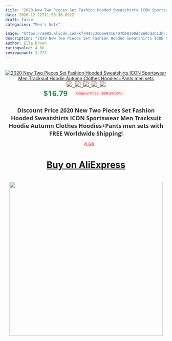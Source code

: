 ```yaml
---
title: "2020 New Two Pieces Set Fashion Hooded Sweatshirts ICON Sportswear Men Tracksuit Hoodie Autumn  Clothes Hoodies+Pants men sets"
date: 2020-12-22T11:50:36.892Z
draft: false
categories: "Men's Sets"

image: "https://ae01.alicdn.com/kf/H4373c6be9416407bb0390dc8e0cd3b13h/2020-New-Two-Pieces-Set-Fashion-Hooded-Sweatshirts-ICON-Sportswear-Men-Tracksuit-Hoodie-Autumn-Clothes-Hoodies.png_220x220.png"
description: "2020 New Two Pieces Set Fashion Hooded Sweatshirts ICON Sportswear Men Tracksuit Hoodie Autumn  Clothes Hoodies+Pants men sets"
author: Ella Brown
ratingvalue: 4.68
reviewcount: 2.777
---
```

<br>
<div style="text-align: center;">
<a href="https://s.click.aliexpress.com/e/_AT6GFF" target="_blank" rel="nofollow noopener noreferrer"><img alt="2020 New Two Pieces Set Fashion Hooded Sweatshirts ICON Sportswear Men Tracksuit Hoodie Autumn  Clothes Hoodies+Pants men sets" class="magnifier-image" src="https://ae01.alicdn.com/kf/H4373c6be9416407bb0390dc8e0cd3b13h/2020-New-Two-Pieces-Set-Fashion-Hooded-Sweatshirts-ICON-Sportswear-Men-Tracksuit-Hoodie-Autumn-Clothes-Hoodies.png_220x220.png_640x640.jpg">
<br>
<img style="border:1px solid salmon" src="https://ae01.alicdn.com/kf/H4373c6be9416407bb0390dc8e0cd3b13h/2020-New-Two-Pieces-Set-Fashion-Hooded-Sweatshirts-ICON-Sportswear-Men-Tracksuit-Hoodie-Autumn-Clothes-Hoodies.png_120x120.jpg">&nbsp;&nbsp;<img style="border:1px solid salmon" src="https://ae01.alicdn.com/kf/H9762ce241f244042b46960a2968c87c0a/2020-New-Two-Pieces-Set-Fashion-Hooded-Sweatshirts-ICON-Sportswear-Men-Tracksuit-Hoodie-Autumn-Clothes-Hoodies.png_120x120.jpg">&nbsp;&nbsp;<img style="border:1px solid salmon" src="https://ae01.alicdn.com/kf/Hb5e54e82c58040c3bcc065c22354346cu/2020-New-Two-Pieces-Set-Fashion-Hooded-Sweatshirts-ICON-Sportswear-Men-Tracksuit-Hoodie-Autumn-Clothes-Hoodies.png_120x120.jpg">&nbsp;&nbsp;<img style="border:1px solid salmon" src="https://ae01.alicdn.com/kf/Ha37428d9dcbd4d29bac5aaf886f8fa51u/2020-New-Two-Pieces-Set-Fashion-Hooded-Sweatshirts-ICON-Sportswear-Men-Tracksuit-Hoodie-Autumn-Clothes-Hoodies.png_120x120.jpg">&nbsp;&nbsp;<img style="border:1px solid salmon" src="https://ae01.alicdn.com/kf/H41fabc24d6ea484e86e307ab8c263d47Q/2020-New-Two-Pieces-Set-Fashion-Hooded-Sweatshirts-ICON-Sportswear-Men-Tracksuit-Hoodie-Autumn-Clothes-Hoodies.png_120x120.jpg"></a></div><br0>
<div style="text-align: center;"><span style="background-color: white; border: 0px; box-sizing: border-box; color: seagreen; display: inline-block; font-family: &quot;open sans&quot; , &quot;arial&quot; , &quot;helvetica&quot; , sans-serif , &quot;heiti&quot;; font-size: 24px; font-stretch: inherit; font-weight: 700; line-height: inherit; margin: 0px 10px 0px 0px; padding: 0px; vertical-align: middle;">$16.79 </span>
<span style="background: rgb(255 , 241 , 241); border-radius: 3px; border: 0px; box-sizing: border-box; color: #ff4747; display: inline-block; font-family: inherit; font-size: 12px; font-stretch: inherit; font-style: inherit; font-variant: inherit; font-weight: 600; line-height: inherit; margin: 0px; padding: 2px 5px; transform: scale(0.9); vertical-align: middle;">Original Price : <b style="text-decoration: line-through;">$26.23 </b> 36%&nbsp;&nbsp;</span></div>
<h1 style="color: #333333; display: inline-block; font-family: &quot;open sans&quot; , &quot;arial&quot; , &quot;helvetica&quot; , sans-serif , &quot;heiti&quot;; font-size: 18px; font-stretch: inherit; font-weight: 700; text-align: center;">Discount Price 2020 New Two Pieces Set Fashion Hooded Sweatshirts ICON Sportswear Men Tracksuit Hoodie Autumn  Clothes Hoodies+Pants men sets with FREE Worldwide Shipping!</h1>
<div style="color: #ff4747; text-align: center;">
<img src="https://4.bp.blogspot.com/-M0ZcTcb-5uY/XleCXlxnR4I/AAAAAAAAAEc/OrjgMkXV1oMQFaCRZj5HQwOCBcu3w1FegCPcBGAYYCw/s1600/star.png" style="height: 15px;">&nbsp;<b>4.68</b></div>
<div class="button_cont" align="center"><a class="buynow_a" href="https://s.click.aliexpress.com/e/_AT6GFF" target="_blank" rel="nofollow noopener noreferrer"><H1>Buy on AliExpress</H1></a></div><br>
<div class="separator" style="clear: both; text-align: center;">
<img src="https://lh3.googleusercontent.com/-pTy5HemUv9M/XlePHvY0dAI/AAAAAAAAAE4/0nX5iRUoIWY8eMW9Dpxeirr157OZliDIgCLcBGAsYHQ/s1600/badge.gif" width="480">
</div>
